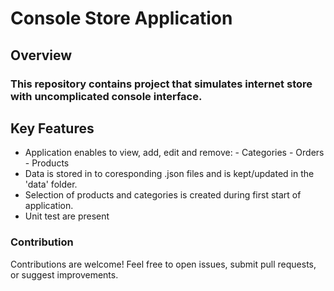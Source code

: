 # Console Store Application

## Overview
### This repository contains project that simulates internet store with uncomplicated console interface.

## Key Features
 - Application enables to view, add, edit and remove:
         - Categories
         - Orders
         - Products
 - Data is stored in to coresponding .json files and is kept/updated in the 'data' folder. 
 - Selection of products and categories is created during first start of application.
 - Unit test are present


### Contribution
Contributions are welcome! Feel free to open issues, submit pull requests, or suggest improvements.
